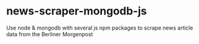 # news-scraper-mongodb-js
Use node &amp; mongodb with several js npm packages to scrape news article data from the Berliner Morgenpost
